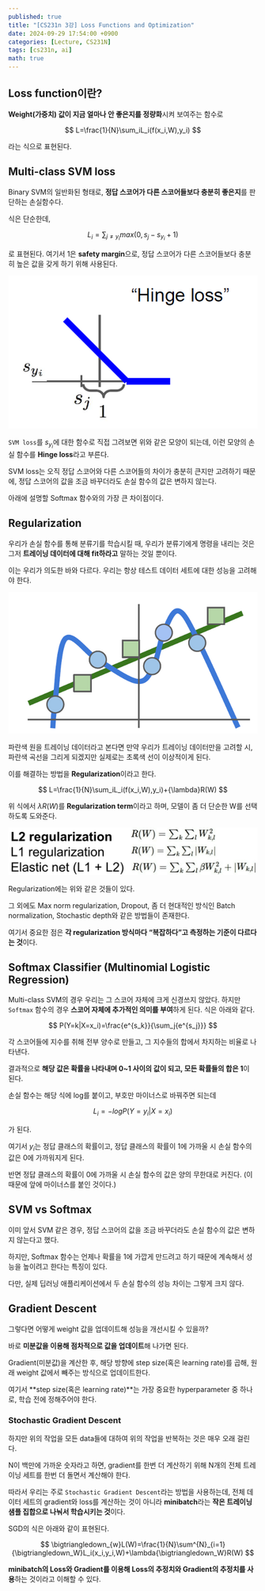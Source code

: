 ```yaml
---
published: true
title: "[CS231n 3강] Loss Functions and Optimization"
date: 2024-09-29 17:54:00 +0900
categories: [Lecture, CS231N]
tags: [cs231n, ai]
math: true
---
```

## Loss function이란?

**Weight(가중치) 값이 지금 얼마나 안 좋은지를 정량화**시켜 보여주는 함수로

$$
L=\frac{1}{N}\sum_iL_i(f(x_i,W),y_i)
$$

라는 식으로 표현된다.

## Multi-class SVM loss

Binary SVM의 일반화된 형태로, **정답 스코어가 다른 스코어들보다 충분히 좋은지**를 판단하는 손실함수다.

식은 단순한데, 

$$
L_i=\sum_{j{\neq}y_i}max(0,s_j-s_{y_i}+1)
$$

로 표현된다. 여기서 1은 **safety margin**으로, 정답 스코어가 다른 스코어들보다 충분히 높은 값을 갖게 하기 위해 사용된다.

![87274369-951ed680-c516-11ea-8b0d-73950b02eea7.png](/assets/img/cs231n-lecture-3/87274369-951ed680-c516-11ea-8b0d-73950b02eea7.png)

`SVM loss`를 $s_{y_i}$에 대한 함수로 직접 그려보면 위와 같은 모양이 되는데, 이런 모양의 손실 함수를 **Hinge loss**라고 부른다.

SVM loss는 오직 정답 스코어와 다른 스코어들의 차이가 충분히 큰지만 고려하기 때문에, 정답 스코어의 값을 조금 바꾸더라도 손실 함수의 값은 변하지 않는다.

아래에 설명할 Softmax 함수와의 가장 큰 차이점이다.

## Regularization

우리가 손실 함수를 통해 분류기를 학습시킬 때, 우리가 분류기에게 명령을 내리는 것은 그저 **트레이닝 데이터에 대해 fit하라고** 말하는 것일 뿐이다.

이는 우리가 의도한 바와 다르다. 우리는 항상 테스트 데이터 세트에 대한 성능을 고려해야 한다.

![87305324-417dae80-c551-11ea-96dc-d83f417383db.png](/assets/img/cs231n-lecture-3/87305324-417dae80-c551-11ea-96dc-d83f417383db.png)

파란색 원을 트레이닝 데이터라고 본다면 만약 우리가 트레이닝 데이터만을 고려할 시, 파란색 곡선을 그리게 되겠지만 실제로는 초록색 선이 이상적이게 된다.

이를 해결하는 방법을 **Regularization**이라고 한다.

$$
L=\frac{1}{N}\sum_iL_i(f(x_i,W),y_i)+{\lambda}R(W)
$$

위 식에서 ${\lambda}R(W)$를 **Regularization term**이라고 하며, 모델이 좀 더 단순한 W를 선택하도록 도와준다.

![스크린샷 2024-09-29 오후 5.24.10.png](/assets/img/cs231n-lecture-3/1.png)

Regularization에는 위와 같은 것들이 있다.

그 외에도 Max norm regularization, Dropout, 좀 더 현대적인 방식인 Batch normalization, Stochastic depth와 같은 방법들이 존재한다.

여기서 중요한 점은 **각 regularization 방식마다 “복잡하다”고 측정하는 기준이 다르다는 것**이다.

## Softmax Classifier (Multinomial Logistic Regression)

Multi-class SVM의 경우 우리는 그 스코어 자체에 크게 신경쓰지 않았다. 하지만 `Softmax` 함수의 경우 **스코어 자체에 추가적인 의미를 부여**하게 된다. 식은 아래와 같다.

$$
P(Y=k|X=x_i)=\frac{e^{s_k}}{\sum_j{e^{s_j}}}
$$

각 스코어들에 지수를 취해 전부 양수로 만들고, 그 지수들의 합에서 차지하는 비율로 나타낸다.

결과적으로 **해당 값은 확률을 나타내며 0~1 사이의 값이 되고, 모든 확률들의 합은 1**이 된다.

손실 함수는 해당 식에 log를 붙이고, 부호만 마이너스로 바꿔주면 되는데

$$
L_i=-logP(Y=y_i|X=x_i)
$$

가 된다.

여기서 $y_i$는 정답 클래스의 확률이고, 정답 클래스의 확률이 1에 가까울 시 손실 함수의 값은 0에 가까워지게 된다.

반면 정답 클래스의 확률이 0에 가까울 시 손실 함수의 값은 양의 무한대로 커진다. (이 때문에 앞에 마이너스를 붙인 것이다.)

## SVM vs Softmax

이미 앞서 SVM 같은 경우, 정답 스코어의 값을 조금 바꾸더라도 손실 함수의 값은 변하지 않는다고 했다.

하지만, Softmax 함수는 언제나 확률을 1에 가깝게 만드려고 하기 때문에 계속해서 성능을 높이려고 한다는 특징이 있다.

다만, 실제 딥러닝 애플리케이션에서 두 손실 함수의 성능 차이는 그렇게 크지 않다.

## Gradient Descent

그렇다면 어떻게 weight 값을 업데이트해 성능을 개선시킬 수 있을까?

바로 **미분값을 이용해 점차적으로 값을 업데이트**해 나가면 된다.

Gradient(미분값)을 계산한 후, 해당 방향에 step size(혹은 learning rate)를 곱해, 원래 weight 값에서 빼주는 방식으로 업데이트한다.

여기서 **step size(혹은 learning rate)**는 가장 중요한 hyperparameter 중 하나로, 학습 전에 정해주어야 한다.

### Stochastic Gradient Descent

하지만 위의 작업을 모든 data들에 대하여 위의 작업을 반복하는 것은 매우 오래 걸린다.

N이 백만에 가까운 숫자라고 하면, gradient를 한번 더 계산하기 위해 N개의 전체 트레이닝 세트를 한번 더 돌면서 계산해야 한다.

따라서 우리는 주로 `Stochastic Gradient Descent`라는 방법을 사용하는데, 전체 데이터 세트의 gradient와 loss를 계산하는 것이 아니라 **minibatch**라는 **작은 트레이닝 샘플 집합으로 나눠서 학습시키는 것**이다.

SGD의 식은 아래와 같이 표현된다.

$$
\bigtriangledown_{w}L(W)=\frac{1}{N}\sum^{N}_{i=1}{\bigtriangledown_W}L_i(x_i,y_i,W)+\lambda{\bigtriangledown_W}R(W)
$$

**minibatch의 Loss와 Gradient를 이용해 Loss의 추정치와 Gradient의 추정치를 사용**하는 것이라고 이해할 수 있다.